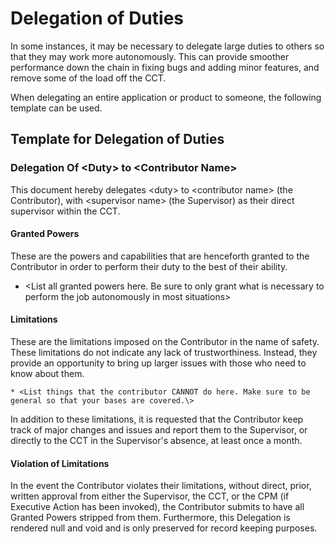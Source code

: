 # Delegation of Duties

In some instances, it may be necessary to delegate large duties to others so that they may work more autonomously. This can provide smoother performance down the chain in fixing bugs and adding minor features, and remove some of the load off the CCT.

When delegating an entire application or product to someone, the following template can be used.


## Template for Delegation of Duties


### Delegation Of <Duty\> to <Contributor Name\>

This document hereby delegates <duty\> to <contributor name\> (the Contributor), with <supervisor name\> (the Supervisor) as their direct supervisor within the CCT.

#### Granted Powers
These are the powers and capabilities that are henceforth granted to the Contributor in order to perform their duty to the best of their ability.

 * <List all granted powers here. Be sure to only grant what is necessary to perform the job autonomously in most situations\>
 
#### Limitations
These are the limitations imposed on the Contributor in the name of safety. These limitations do not indicate any lack of trustworthiness. Instead, they provide an opportunity to bring up larger issues with those who need to know about them.

	* <List things that the contributor CANNOT do here. Make sure to be general so that your bases are covered.\>
	
In addition to these limitations, it is requested that the Contributor keep track of major changes and issues and report them to the Supervisor, or directly to the CCT in the Supervisor's absence, at least once a month.

#### Violation of Limitations

In the event the Contributor violates their limitations, without direct, prior, written approval from either the Supervisor, the CCT, or the CPM (if Executive Action has been invoked), the Contributor submits to have all Granted Powers stripped from them. Furthermore, this Delegation is rendered null and void and is only preserved for record keeping purposes.